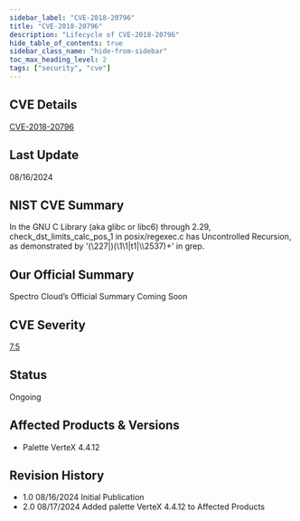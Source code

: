 ```yaml
---
sidebar_label: "CVE-2018-20796"
title: "CVE-2018-20796"
description: "Lifecycle of CVE-2018-20796"
hide_table_of_contents: true
sidebar_class_name: "hide-from-sidebar"
toc_max_heading_level: 2
tags: ["security", "cve"]
---
```

## CVE Details

[CVE-2018-20796](https://nvd.nist.gov/vuln/detail/CVE-2018-20796)

## Last Update

08/16/2024

## NIST CVE Summary

In the GNU C Library (aka glibc or libc6) through 2.29, check\_dst\_limits\_calc\_pos\_1 in posix/regexec.c has Uncontrolled Recursion, as demonstrated by '(\\227|)(\\1\\1|t1|\\\\2537)+' in grep.

## Our Official Summary

Spectro Cloud’s Official Summary Coming Soon

## CVE Severity

[7.5](https://nvd.nist.gov/vuln/detail/CVE-2018-20796)

## Status

Ongoing

## Affected Products & Versions

* Palette VerteX 4.4.12

## Revision History 

* 1.0 08/16/2024 Initial Publication  
* 2.0 08/17/2024 Added palette VerteX 4.4.12 to Affected Products